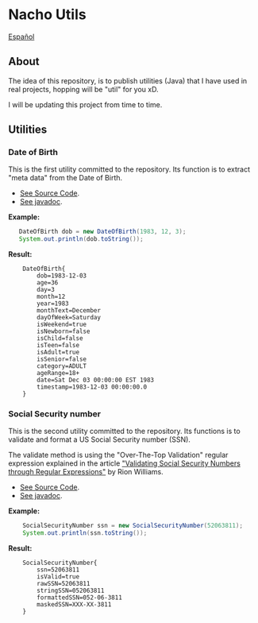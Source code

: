 # Nacho Utils

[Español](README_ES.md)

## About

The idea of this repository, is to publish utilities (Java) 
that I have used in real projects, hopping will be "util" for you xD.

I will be updating this project from time to time.
 
## Utilities
 
### Date of Birth
This is the first utility committed to the repository.
Its function is to extract "meta data" from the Date of Birth.
 
* [See Source Code](src/main/mx/com/nacho/utils/DateOfBirth.java).
* [See javadoc](https://iasandoval.github.io/nacho-utils/mx/com/nacho/utils/DateOfBirth.html).

 
 **Example:**
 ```java
    DateOfBirth dob = new DateOfBirth(1983, 12, 3);
    System.out.println(dob.toString());
 ``` 
 
 **Result:**
 ```
     DateOfBirth{
         dob=1983-12-03
         age=36
         day=3
         month=12
         year=1983
         monthText=December
         dayOfWeek=Saturday
         isWeekend=true
         isNewborn=false
         isChild=false
         isTeen=false
         isAdult=true
         isSenior=false
         category=ADULT
         ageRange=18+
         date=Sat Dec 03 00:00:00 EST 1983
         timestamp=1983-12-03 00:00:00.0
     }
 ```
 
### Social Security number
This is the second utility committed to the repository. 
Its functions is to validate and format a US Social Security number (SSN).

The validate method is using the "Over-The-Top Validation" regular expression explained in the article
["Validating Social Security Numbers through Regular Expressions"](http://rion.io/2013/09/10/validating-social-security-numbers-through-regular-expressions-2/) by Rion Williams.

* [See Source Code](src/main/mx/com/nacho/utils/SocialSecurityNumber.java).
* [See javadoc](https://iasandoval.github.io/nacho-utils/mx/com/nacho/utils/SocialSecurityNumber.html).


**Example:**
```java
    SocialSecurityNumber ssn = new SocialSecurityNumber(52063811);
    System.out.println(ssn.toString());
```
**Result:**
```
    SocialSecurityNumber{
        ssn=52063811
        isValid=true
        rawSSN=52063811
        stringSSN=052063811
        formattedSSN=052-06-3811
        maskedSSN=XXX-XX-3811
    }
```

